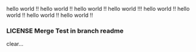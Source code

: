 hello world !!
hello world !!
hello world !!
hello world !!!
hello world !!
hello world !!
hello world !!
hello world !!

### LICENSE Merge Test in branch readme  ###
clear...
